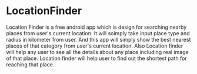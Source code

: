 # LocationFinder
Location Finder is a free android app which is design for searching nearby places from user's current location. It will soimply take input place type and radius in kilometer from user. And this app will simply show the best nearest places of that category from user's current location. 
Also Location finder will help any user to see all the details about any place including real image of that place. Location finder will help user to find out the shortest path for reaching that place. 

